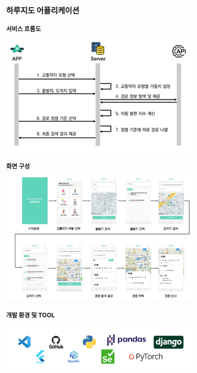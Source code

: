 ## 하루지도 어플리케이션
### 서비스 흐름도
<img src="image\흐름도.png">

### 화면 구성
<img src="image\화면구성.png">

### 개발 환경 및 TOOL
<img src="image\개발환경.png">